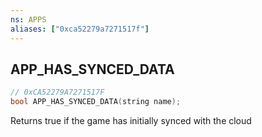 ```yaml
---
ns: APPS
aliases: ["0xca52279a7271517f"]
---
```

## APP_HAS_SYNCED_DATA

```c
// 0xCA52279A7271517F
bool APP_HAS_SYNCED_DATA(string name);
```

Returns true if the game has initially synced with the cloud

